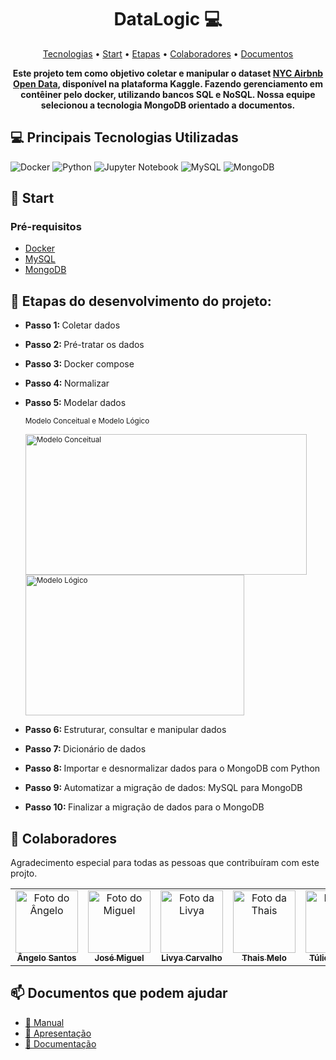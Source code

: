 <h1 align="center" style="font-weight: bold;">DataLogic 💻</h1>

<!-- Menu -->
<p align="center">
 <a href="#tech">Tecnologias</a> • 
 <a href="#start">Start</a> • 
  <a href="#steps">Etapas</a> •
 <a href="#colab">Colaboradores</a> •
 <a href="#docs">Documentos</a>
</p>


<!-- Resumo -->
<p align="center">
    <b>Este projeto tem como objetivo coletar e manipular o dataset <a href="https://www.kaggle.com/datasets/dgomonov/new-york-city-airbnb-open-data">NYC Airbnb Open Data</a>, disponível
      na plataforma Kaggle. Fazendo gerenciamento em contêiner pelo docker, utilizando bancos SQL e NoSQL. Nossa equipe selecionou a tecnologia MongoDB orientado a documentos.</b>
</p>


<h2 id="tech">💻 Principais Tecnologias Utilizadas</h2>

  ![Docker](https://img.shields.io/badge/docker-%230db7ed.svg?style=for-the-badge&logo=docker&logoColor=white)
  ![Python](https://img.shields.io/badge/python-3670A0?style=for-the-badge&logo=python&logoColor=ffdd54)
  ![Jupyter Notebook](https://img.shields.io/badge/jupyter-%23FA0F00.svg?style=for-the-badge&logo=jupyter&logoColor=white)
  ![MySQL](https://img.shields.io/badge/mysql-4479A1.svg?style=for-the-badge&logo=mysql&logoColor=white)
  ![MongoDB](https://img.shields.io/badge/MongoDB-%234ea94b.svg?style=for-the-badge&logo=mongodb&logoColor=white)
  

<h2 id="start">🚀 Start</h2>
 <h3>Pré-requisitos</h3>

- [Docker](#)
- [MySQL](#)
- [MongoDB](#)


<h2 id="steps">👣 Etapas do desenvolvimento do projeto:</h2>

- <b>Passo 1: </b>Coletar dados
- <b>Passo 2: </b>Pré-tratar os dados
- <b>Passo 3: </b>Docker compose
- <b>Passo 4: </b>Normalizar
- <b>Passo 5: </b>Modelar dados
  <!-- Imagens dos modelos -->
  <sub>Modelo Conceitual e Modelo Lógico</sub>
   <div style="display: flex; border-radius: 5rem;">
     <sub><img src="https://github.com/TulioMendesDev/DataLogic/blob/main/ModeloConceitual.jpg" height="225" width="450" alt="Modelo Conceitual">
     
     <img src="https://github.com/TulioMendesDev/DataLogic/blob/main/ModeloLogico.jpg" height="225" width="350" alt="Modelo Lógico">
   </div>
- <b>Passo 6: </b>Estruturar, consultar e manipular dados
- <b>Passo 7: </b>Dicionário de dados
- <b>Passo 8: </b>Importar e desnormalizar dados para o MongoDB com Python
- <b>Passo 9: </b>Automatizar a migração de dados: MySQL para MongoDB
- <b>Passo 10: </b>Finalizar a migração de dados para o MongoDB


<h2 id="colab">🤝 Colaboradores</h2>

Agradecimento especial para todas as pessoas que contribuíram com este projto.

<!-- Fotos autores -->
<table>
  <tr>
   <td align="center">
      <a href="https://github.com/AngeloRafaelbr">
        <img src="https://avatars.githubusercontent.com/u/147670666?v=4" width="100px;" alt="Foto do Ângelo"/><br>
        <sub>
          <b>Ângelo Santos</b>
        </sub>
      </a>
    </td>

   <td align="center">
      <a href="https://github.com/miguelxl123">
        <img src="https://avatars.githubusercontent.com/u/69727910?v=4" width="100px;" alt="Foto do Miguel"/><br>
        <sub>
          <b>José Miguel</b>
        </sub>
      </a>
    </td>
   
   <td align="center">
      <a href="https://github.com/livyagdc">
        <img src="https://avatars.githubusercontent.com/u/144238732?v=4" width="100px;" alt="Foto da Livya"/><br>
        <sub>
          <b>Livya Carvalho</b>
        </sub>
      </a>
    </td>
   
   <td align="center">
      <a href="https://github.com/THAISHRM">
        <img src="https://avatars.githubusercontent.com/u/144055463?v=4" width="100px;" alt="Foto da Thais"/><br>
        <sub>
          <b>Thais Melo</b>
        </sub>
      </a>
   </td>
    
   <td align="center">
      <a href="https://github.com/TulioMendesDev">
        <img src="https://avatars.githubusercontent.com/u/167912036?v=4" width="100px;" alt="Foto do Túlio"/><br>
        <sub>
          <b>Túlio Mendes</b>
        </sub>
      </a>
   </td>
    
  </tr>
</table>


<h2 id="docs">📫 Documentos que podem ajudar</h2>

 - [📝 Manual](https://github.com/TulioMendesDev/DataLogic/blob/main/Manual_DataLogic_Airbnb_compressed.pdf)
 - [📝 Apresentação](https://github.com/TulioMendesDev/DataLogic/blob/main/Apresentacao_DataLogic_Airbnb_pdf.pdf)
 - [📝 Documentação](https://github.com/TulioMendesDev/DataLogic/blob/main/Documento_DataLogic_Airbnb.pdf)

 
